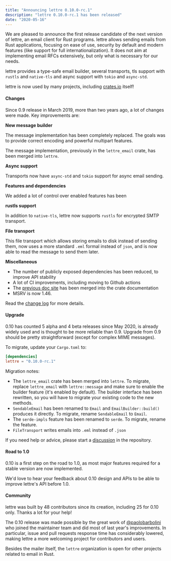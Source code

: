 ```yaml
---
title: "Announcing lettre 0.10.0-rc.1"
description: "lettre 0.10.0-rc.1 has been released"
date: "2020-05-16"
---
```


We are pleased to announce the first release candidate of the next version of lettre, an email client for Rust programs.
lettre allows sending emails from Rust applications, focusing on ease of use, security by
default and modern features (like support for full internationalization).
It does not aim at implementing email RFCs extensively, but only what is necessary for our needs.

lettre provides a type-safe email builder, several transports, tls support with `rustls` and `native-tls` and async support with `tokio` and `async-std`.

lettre is now used by many projects, including
[crates.io](https://github.com/rust-lang/crates.io/blob/master/src/email.rs) itself!

#### Changes

Since 0.9 release in March 2019, more than two years ago, a lot of changes were made.
Key improvements are:

**New message builder**

The message implementation has been completely replaced. The goals was to provide correct encoding
and powerful multipart features.

The message implementation, previously in the `lettre_email` crate, has been merged into `lettre`.

**Async support**

Transports now have `async-std` and `tokio` support for async email sending.

**Features and dependencies**

We added a lot of control over enabled features has been

**rustls support**

In addition to `native-tls`, lettre now supports `rustls` for encrypted SMTP transport.

**File transport**

This file transport which allows storing emails to disk instead of sending them, now uses a more standard `.eml`
formal instead of `json`, and is now able to read the message to send them later.

**Miscellaneous**

* The number of publicly exposed dependencies has been reduced, to improve API stability
* A lot of CI improvements, including moving to Github actions
* The [previous doc site](https://lettre.rs/0.9/) has been merged into the crate documentation
* MSRV is now 1.46.

Read the [change log](https://github.com/lettre/lettre/blob/master/CHANGELOG.md#v0100) for more details.

#### Upgrade

0.10 has counted 5 alpha and 4 beta releases since May 2020, is already
widely used and is thought to be more reliable than 0.9.
Upgrade from 0.9 should be pretty straightforward (except for complex MIME messages).

To migrate, update your `Cargo.toml` to:

```toml
[dependencies]
lettre = "0.10.0-rc.1"
```

Migration notes:

* The `lettre_email` crate has been merged into `lettre`. To migrate, replace `lettre_email` with `lettre::message` and make sure to enable the builder feature (it's enabled by default). The builder interface has been rewritten, so you will have to migrate your existing code to the new methods.
* `SendableEmail` has been renamed to `Email` and `EmailBuilder::build()` produces it directly. To migrate, rename `SendableEmail` to `Email`.
* The `serde-impls` feature has been renamed to `serde`. To migrate, rename the feature.
* `FileTransport` writes emails into `.eml` instead of `.json`

If you need help or advice, please start a [discussion](https://github.com/lettre/lettre/discussions)
in the repository.

#### Road to 1.0

0.10 is a first step on the road to 1.0, as most
major features required for a stable version are now implemented.

We'd love to hear your feedback about 0.10 design and APIs
to be able to improve lettre's API before 1.0.

#### Community

lettre was built by 48 contributors since its creation,
including 25 for 0.10 only. Thanks a lot for your help!

The 0.10 release was made possible by the great work of [@paolobarbolini](https://github.com/paolobarbolini)
who joined the maintainer team and did most of last year's improvements.
In particular, issue and pull requests response time has considerably lowered,
making lettre a more welcoming project for contributors and users.

Besides the mailer itself, the `lettre` organization is open for other projects related to email in Rust.
